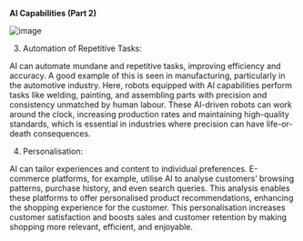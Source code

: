 **AI Capabilities (Part 2)**

![image](https://github.com/adeleke123/AI-Career-Essentials/assets/51156057/a1176bf6-cdd5-4f1e-bbfb-6b9e2576509d)


3. Automation of Repetitive Tasks:

AI can automate mundane and repetitive tasks, improving efficiency and accuracy. A good example of this is seen in manufacturing, particularly in the automotive industry. Here, robots equipped with AI capabilities perform tasks like welding, painting, and assembling parts with precision and consistency unmatched by human labour. These AI-driven robots can work around the clock, increasing production rates and maintaining high-quality standards, which is essential in industries where precision can have life-or-death consequences.

4. Personalisation:

AI can tailor experiences and content to individual preferences. E-commerce platforms, for example, utilise AI to analyse customers’ browsing patterns, purchase history, and even search queries. This analysis enables these platforms to offer personalised product recommendations, enhancing the shopping experience for the customer. This personalisation increases customer satisfaction and boosts sales and customer retention by making shopping more relevant, efficient, and enjoyable.

